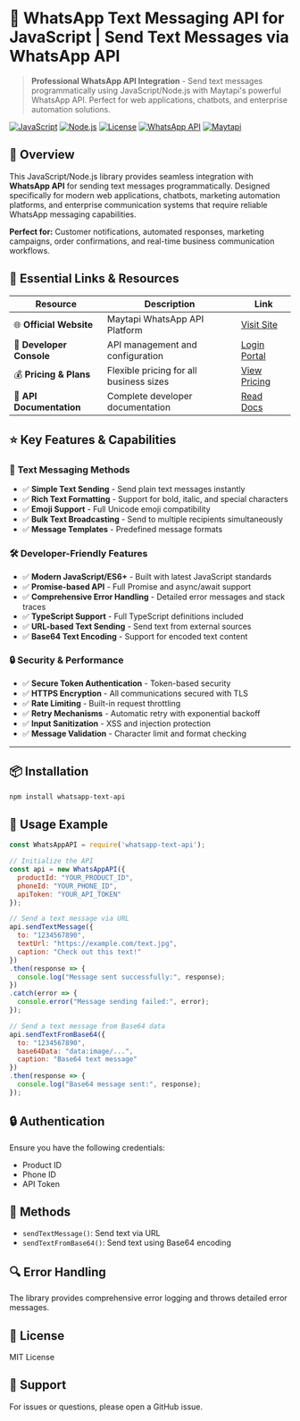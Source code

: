 # 💬 WhatsApp Text Messaging API for JavaScript | Send Text Messages via WhatsApp API

> **Professional WhatsApp API Integration** - Send text messages programmatically using JavaScript/Node.js with Maytapi's powerful WhatsApp API. Perfect for web applications, chatbots, and enterprise automation solutions.

[![JavaScript](https://img.shields.io/badge/JavaScript-ES6%2B-yellow.svg)](https://developer.mozilla.org/en-US/docs/Web/JavaScript)
[![Node.js](https://img.shields.io/badge/Node.js-16%2B-green.svg)](https://nodejs.org/)
[![License](https://img.shields.io/badge/License-MIT-blue.svg)](LICENSE)
[![WhatsApp API](https://img.shields.io/badge/WhatsApp-API-25D366.svg)](https://maytapi.com/)
[![Maytapi](https://img.shields.io/badge/Powered%20by-Maytapi-orange.svg)](https://maytapi.com/)

## 🌟 Overview

This JavaScript/Node.js library provides seamless integration with **WhatsApp API** for sending text messages programmatically. Designed specifically for modern web applications, chatbots, marketing automation platforms, and enterprise communication systems that require reliable WhatsApp messaging capabilities.

**Perfect for:** Customer notifications, automated responses, marketing campaigns, order confirmations, and real-time business communication workflows.

## 🔗 Essential Links & Resources

| Resource | Description | Link |
|----------|-------------|------|
| 🌐 **Official Website** | Maytapi WhatsApp API Platform | [Visit Site](https://maytapi.com/) |
| 🔐 **Developer Console** | API management and configuration | [Login Portal](https://console.maytapi.com/login) |
| 💰 **Pricing & Plans** | Flexible pricing for all business sizes | [View Pricing](https://maytapi.com/whatsapp-api-pricing) |
| 📖 **API Documentation** | Complete developer documentation | [Read Docs](https://maytapi.com/whatsapp-api-documentation) |

## ⭐ Key Features & Capabilities

### 💬 **Text Messaging Methods**
- ✅ **Simple Text Sending** - Send plain text messages instantly
- ✅ **Rich Text Formatting** - Support for bold, italic, and special characters
- ✅ **Emoji Support** - Full Unicode emoji compatibility
- ✅ **Bulk Text Broadcasting** - Send to multiple recipients simultaneously
- ✅ **Message Templates** - Predefined message formats

### 🛠️ **Developer-Friendly Features**
- ✅ **Modern JavaScript/ES6+** - Built with latest JavaScript standards
- ✅ **Promise-based API** - Full Promise and async/await support
- ✅ **Comprehensive Error Handling** - Detailed error messages and stack traces
- ✅ **TypeScript Support** - Full TypeScript definitions included
- ✅ **URL-based Text Sending** - Send text from external sources
- ✅ **Base64 Text Encoding** - Support for encoded text content

### 🔒 **Security & Performance**
- ✅ **Secure Token Authentication** - Token-based security
- ✅ **HTTPS Encryption** - All communications secured with TLS
- ✅ **Rate Limiting** - Built-in request throttling
- ✅ **Retry Mechanisms** - Automatic retry with exponential backoff
- ✅ **Input Sanitization** - XSS and injection protection
- ✅ **Message Validation** - Character limit and format checking

---

## 📦 Installation
```bash
npm install whatsapp-text-api
```

## 🔧 Usage Example
```javascript
const WhatsAppAPI = require('whatsapp-text-api');

// Initialize the API
const api = new WhatsAppAPI({
  productId: "YOUR_PRODUCT_ID",
  phoneId: "YOUR_PHONE_ID",
  apiToken: "YOUR_API_TOKEN"
});

// Send a text message via URL
api.sendTextMessage({
  to: "1234567890",
  textUrl: "https://example.com/text.jpg",
  caption: "Check out this text!"
})
.then(response => {
  console.log("Message sent successfully:", response);
})
.catch(error => {
  console.error("Message sending failed:", error);
});

// Send a text message from Base64 data
api.sendTextFromBase64({
  to: "1234567890",
  base64Data: "data:image/...",
  caption: "Base64 text message"
})
.then(response => {
  console.log("Base64 message sent:", response);
});
```

## 🔒 Authentication
Ensure you have the following credentials:
- Product ID
- Phone ID
- API Token

## 📝 Methods
- `sendTextMessage()`: Send text via URL
- `sendTextFromBase64()`: Send text using Base64 encoding

## 🔍 Error Handling
The library provides comprehensive error logging and throws detailed error messages.

## 📜 License
MIT License

## 🤝 Support
For issues or questions, please open a GitHub issue.
